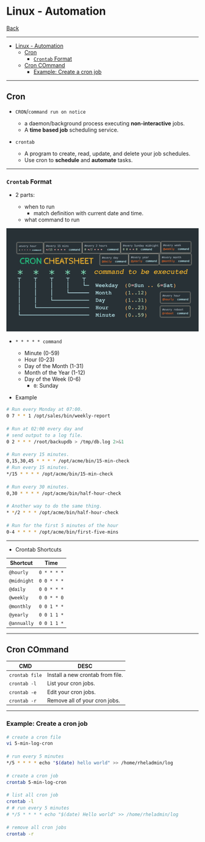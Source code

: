 # Linux - Automation

[Back](../index.md)

---

- [Linux - Automation](#linux---automation)
  - [Cron](#cron)
    - [`Crontab` Format](#crontab-format)
  - [Cron COmmand](#cron-command)
    - [Example: Create a cron job](#example-create-a-cron-job)

---

## Cron

- `CRON`/`command run on notice`

  - a daemon/background process executing **non-interactive** jobs.
  - A **time based job** scheduling service.

- `crontab`
  - A program to create, read, update, and delete your job schedules.
  - Use cron to **schedule** and **automate** tasks.

---

### `Crontab` Format

- 2 parts:

  - when to run
    - match definition with current date and time.
  - what command to run

![cron](./pic/cron.jpeg)

- `* * * * * command`

  - Minute (0-59)
  - Hour (0-23)
  - Day of the Month (1-31)
  - Month of the Year (1-12)
  - Day of the Week (0-6)
    - `0`: Sunday

- Example

```sh
# Run every Monday at 07:00.
0 7 * * 1 /opt/sales/bin/weekly-report

# Run at 02:00 every day and
# send output to a log file.
0 2 * * * /root/backupdb > /tmp/db.log 2>&1

# Run every 15 minutes.
0,15,30,45 * * * * /opt/acme/bin/15-min-check
# Run every 15 minutes.
*/15 * * * * /opt/acme/bin/15-min-check

# Run every 30 minutes.
0,30 * * * * /opt/acme/bin/half-hour-check

# Another way to do the same thing.
* */2 * * * /opt/acme/bin/half-hour-check

# Run for the first 5 minutes of the hour
0-4 * * * * /opt/acme/bin/first-five-mins
```

---

- Crontab Shortcuts

| Shortcut    | Time        |
| ----------- | ----------- |
| `@hourly`   | `0 * * * *` |
| `@midnight` | `0 0 * * *` |
| `@daily`    | `0 0 * * *` |
| `@weekly`   | `0 0 * * 0` |
| `@monthly`  | `0 0 1 * *` |
| `@yearly`   | `0 0 1 1 *` |
| `@annually` | `0 0 1 1 *` |

---

## Cron COmmand

| CMD            | DESC                             |
| -------------- | -------------------------------- |
| `crontab file` | Install a new crontab from file. |
| `crontab -l`   | List your cron jobs.             |
| `crontab -e`   | Edit your cron jobs.             |
| `crontab -r`   | Remove all of your cron jobs.    |

---

### Example: Create a cron job

```sh
# create a cron file
vi 5-min-log-cron

# run every 5 minutes
*/5 * * * * echo "$(date) hello world" >> /home/rheladmin/log

# create a cron job
crontab 5-min-log-cron

# list all cron job
crontab -l
# # run every 5 minutes
# */5 * * * * echo "$(date) Hello world" >> /home/rheladmin/log

# remove all cron jobs
crontab -r
```
